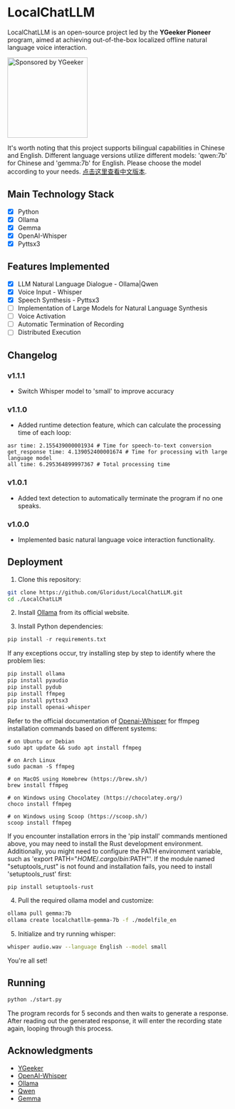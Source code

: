 # LocalChatLLM

LocalChatLLM is an open-source project led by the **YGeeker Pioneer** program, aimed at achieving out-of-the-box localized offline natural language voice interaction.

<a href="https://www.ygeeker.com">
  <img width="180" alt="Sponsored by YGeeker" src="https://www.ygeeker.com/badge/sponsor.png">
</a >

It's worth noting that this project supports bilingual capabilities in Chinese and English. Different language versions utilize different models: 'qwen:7b' for Chinese and 'gemma:7b' for English. Please choose the model according to your needs. [点击这里查看中文版本](./README.md).

## Main Technology Stack

- [x] Python  
- [x] Ollama  
- [x] Gemma
- [x] OpenAI-Whisper  
- [x] Pyttsx3  

## Features Implemented

- [x] LLM Natural Language Dialogue - Ollama|Qwen  
- [x] Voice Input - Whisper  
- [x] Speech Synthesis - Pyttsx3
- [ ] Implementation of Large Models for Natural Language Synthesis
- [ ] Voice Activation
- [ ] Automatic Termination of Recording
- [ ] Distributed Execution

## Changelog

### v1.1.1

- Switch Whisper model to 'small' to improve accuracy

### v1.1.0
- Added runtime detection feature, which can calculate the processing time of each loop:

```
asr time: 2.155439000001934 # Time for speech-to-text conversion
get_response time: 4.139052400001674 # Time for processing with large language model
all time: 6.295364899997367 # Total processing time
```

### v1.0.1

- Added text detection to automatically terminate the program if no one speaks.

### v1.0.0

- Implemented basic natural language voice interaction functionality.

## Deployment

1. Clone this repository:

```bash
git clone https://github.com/Gloridust/LocalChatLLM.git
cd ./LocalChatLLM
```

2. Install [Ollama](https://ollama.com/download) from its official website.

3. Install Python dependencies:

```python
pip install -r requirements.txt
```

If any exceptions occur, try installing step by step to identify where the problem lies:

```python
pip install ollama
pip install pyaudio
pip install pydub
pip install ffmpeg
pip install pyttsx3
pip install openai-whisper
```

Refer to the official documentation of [Openai-Whisper](https://github.com/openai/whisper?tab=readme-ov-file#setup) for ffmpeg installation commands based on different systems:

```shell
# on Ubuntu or Debian
sudo apt update && sudo apt install ffmpeg

# on Arch Linux
sudo pacman -S ffmpeg

# on MacOS using Homebrew (https://brew.sh/)
brew install ffmpeg

# on Windows using Chocolatey (https://chocolatey.org/)
choco install ffmpeg

# on Windows using Scoop (https://scoop.sh/)
scoop install ffmpeg
```

If you encounter installation errors in the 'pip install' commands mentioned above, you may need to install the Rust development environment. Additionally, you might need to configure the PATH environment variable, such as 'export PATH="$HOME/.cargo/bin:$PATH"'. If the module named "setuptools_rust" is not found and installation fails, you need to install 'setuptools_rust' first:

```bash
pip install setuptools-rust
```

4. Pull the required ollama model and customize:

```bash
ollama pull gemma:7b
ollama create localchatllm-gemma-7b -f ./modelfile_en
```

5. Initialize and try running whisper:

```bash
whisper audio.wav --language English --model small
```

You're all set!

## Running

```bash
python ./start.py
```

The program records for 5 seconds and then waits to generate a response. After reading out the generated response, it will enter the recording state again, looping through this process.

## Acknowledgments

- [YGeeker](https://github.com/ygeeker)
- [OpenAI-Whisper](https://github.com/openai/whisper)
- [Ollama](https://github.com/ollama/ollama-python)
- [Qwen](https://huggingface.co/Qwen)
- [Gemma](https://huggingface.co/Qwen)